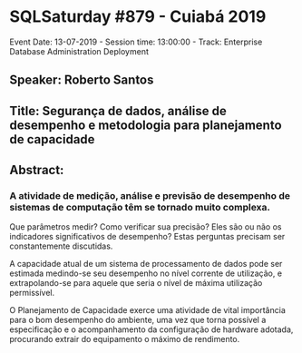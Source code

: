 # SQLSaturday #879 - Cuiabá 2019
Event Date: 13-07-2019 - Session time: 13:00:00 - Track: Enterprise Database Administration  Deployment
## Speaker: Roberto Santos
## Title: Segurança de dados, análise de desempenho e metodologia para planejamento de capacidade
## Abstract:
### A atividade de medição, análise e previsão de desempenho de sistemas de computação têm se tornado muito complexa. 

Que parâmetros medir? Como verificar sua precisão? Eles são ou não os indicadores significativos de desempenho? Estas perguntas precisam ser constantemente discutidas.

A capacidade atual de um sistema de processamento de dados pode ser estimada medindo-se seu desempenho no nível corrente de utilização, e extrapolando-se para aquele que seria o nível de máxima utilização permissível.

O Planejamento de Capacidade exerce uma atividade de vital importância para o bom desempenho do ambiente, uma vez que torna possível a especificação e o acompanhamento da configuração de hardware adotada, procurando extrair do equipamento o máximo de rendimento.
